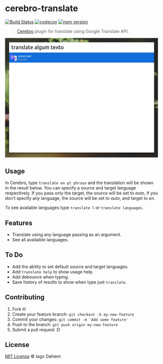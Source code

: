 # cerebro-translate

[![Build Status](https://travis-ci.org/iagodahlem/cerebro-translate.svg?branch=master)](https://travis-ci.org/iagodahlem/cerebro-translate)
[![codecov](https://codecov.io/gh/iagodahlem/cerebro-translate/branch/master/graph/badge.svg)](https://codecov.io/gh/iagodahlem/cerebro-translate)
[![npm version](https://badge.fury.io/js/cerebro-translate.svg)](https://badge.fury.io/js/cerebro-translate)

> [Cerebro](http://cerebroapp.com/) plugin for translate using Google Translate API.

![Cerebro Translate Plugin Screenshot](screenshot.png)

## Usage

In Cerebro, type `translate en pt phrase` and the translation will be shown in the result below. You can specify a source and target language respectively. If you pass only the target, the source will be set to _auto_, if you don't specify any language, the source will be set to _auto_, and target to _en_.

To see available languages type `translate l` or `translate languages`.

## Features

- Translate using any language passing as an argument.
- See all availaible languages.

## To Do

- Add the ability to set default source and target languages.
- Add `translate help` to show usage help.
- Add debounce when typing.
- Save history of results to show when type just `translate`.

## Contributing

1. Fork it!
2. Create your feature branch: `git checkout -b my-new-feature`
3. Commit your changes: `git commit -m 'Add some feature'`
4. Push to the branch: `git push origin my-new-feature`
5. Submit a pull request :D

## License

[MIT License](http://iagodahlem.mit-license.org/) © Iago Dahlem
